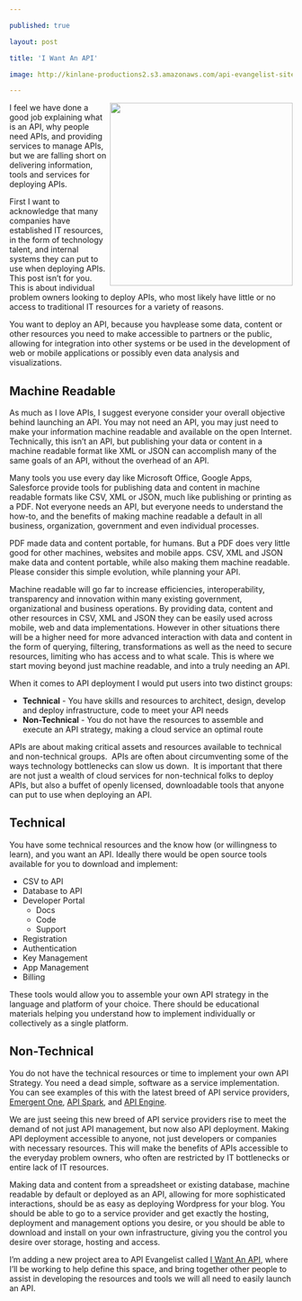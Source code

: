 ---
published: true
layout: post
title: 'I Want An API'
image: http://kinlane-productions2.s3.amazonaws.com/api-evangelist-site/blog/tag-cloud-i-want-api.png
---

<p><a title="I Want An API" href="http://iwantanapi.apievangelist.com/" target="_blank"><img src="https://s3.amazonaws.com/kinlane-productions2/api-evangelist/tag-cloud-i-want-api.png" alt="" width="325" align="right" /></a>
<p>I feel we have done a good job explaining what is an API, why people need APIs, and providing services to manage APIs, but we are falling short on delivering information, tools and services for deploying APIs.
<p>First I want to acknowledge that many companies have established IT resources, in the form of technology talent, and internal systems they can put to use when deploying APIs.  This post isn&rsquo;t for you.  This is about individual problem owners looking to deploy APIs, who most likely have little or no access to traditional IT resources for a variety of reasons.
<p>You want to deploy an API, because you havplease some data, content or other resources you need to make accessible to partners or the public, allowing for integration into other systems or be used in the development of web or mobile applications or possibly even data analysis and visualizations.
<h2>Machine Readable</h2>
<p>As much as I love APIs, I suggest everyone consider your overall objective behind launching an API.  You may not need an API, you may just need to make your information machine readable and available on the open Internet.  Technically, this isn&rsquo;t an API, but publishing your data or content in a machine readable format like XML or JSON can accomplish many of the same goals of an API, without the overhead of an API.
<p>Many tools you use every day like Microsoft Office, Google Apps, Salesforce provide tools for publishing data and content in machine readable formats like CSV, XML or JSON, much like publishing or printing as a PDF.  Not everyone needs an API, but everyone needs to understand the how-to, and the benefits of making machine readable a default in all business, organization, government and even individual processes.
<p>PDF made data and content portable, for humans. But a PDF does very little good for other machines, websites and mobile apps.  CSV, XML and JSON make data and content portable, while also making them machine readable.  Please consider this simple evolution, while planning your API.
<p>Machine readable will go far to increase efficiencies, interoperability, transparency and innovation within many existing government, organizational and business operations.  By providing data, content and other resources in CSV, XML and JSON they can be easily used across mobile, web and data implementations.  However in other situations there will be a higher need for more advanced interaction with data and content in the form of querying, filtering, transformations as well as the need to secure resources, limiting who has access and to what scale.  This is where we start moving beyond just machine readable, and into a truly needing an API.
<p>When it comes to API deployment I would put users into two distinct groups:
<ul class="mainlist">
<li><strong>Technical</strong> - You have skills and resources to architect, design, develop and deploy infrastructure, code to meet your API needs</li>
<li><strong>Non-Technical</strong> - You do not have the resources to assemble and execute an API strategy, making a cloud service an optimal route</li>
</ul>
<p>APIs are about making critical assets and resources available to technical and non-technical groups. &nbsp;APIs are often about circumventing some of the ways technology bottlenecks can slow us down. &nbsp;It is important that there are not just a wealth of cloud services for non-technical folks to deploy APIs, but also a buffet of openly licensed, downloadable tools that anyone can put to use when deploying an API.
<h2>Technical</h2>
<p>You have some technical resources and the know how (or willingness to learn), and you want an API.  Ideally there would be open source tools available for you to download and implement:
<ul class="mainlist">
<li>CSV to API&nbsp;</li>
<li>Database to API</li>
<li>Developer Portal&nbsp;       
<ul class="mainlist">
<li>Docs&nbsp;</li>
<li>Code&nbsp;</li>
<li>Support&nbsp;</li>
</ul>
</li>
<li>Registration</li>
<li>Authentication</li>
<li>Key Management&nbsp;</li>
<li>App Management</li>
<li>Billing</li>
</ul>
<p>These tools would allow you to assemble your own API strategy in the language and platform of your choice.  There should be educational materials helping you understand how to implement individually or collectively as a single platform.
<h2>Non-Technical</h2>
<p>You do not have the technical resources or time to implement your own API Strategy.  You need a dead simple, software as a service implementation.  You can see examples of this with the latest breed of API service providers, <a href="http://emergentone.com">Emergent One</a>, <a title="API Spark" href="http://apispark.com/">API Spark</a>, and <a href="https://apiengine.io/">API Engine</a>.
<p>We are just seeing this new breed of API service providers rise to meet the demand of not just API management, but now also API deployment.  Making API deployment accessible to anyone, not just developers or companies with necessary resources.  This will make the benefits of APIs accessible to the everyday problem owners, who often are restricted by IT bottlenecks or entire lack of IT resources.
<p>Making data and content from a spreadsheet or existing database, machine readable by default or deployed as an API, allowing for more sophisticated interactions, should be as easy as deploying Wordpress for your blog.  You should be able to go to a service provider and get exactly the hosting, deployment and management options you desire, or you should be able to download and install on your own infrastructure, giving you the control you desire over storage, hosting and access.
<p>I&rsquo;m adding a new project area to API Evangelist called&nbsp;<a title="I Want An API" href="http://iwantanapi.apievangelist.com/" target="_blank">I Want An API</a>, where I&rsquo;ll be working to help define this space, and bring together other people to assist in developing the resources and tools we will all need to easily launch an API.

